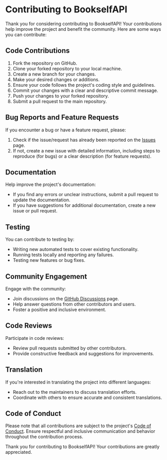 # Contributing to BookselfAPI

Thank you for considering contributing to BookselfAPI! Your contributions help improve the project and benefit the community. Here are some ways you can contribute:

## Code Contributions

1. Fork the repository on GitHub.
2. Clone your forked repository to your local machine.
3. Create a new branch for your changes.
4. Make your desired changes or additions.
5. Ensure your code follows the project's coding style and guidelines.
6. Commit your changes with a clear and descriptive commit message.
7. Push your changes to your forked repository.
8. Submit a pull request to the main repository.

## Bug Reports and Feature Requests

If you encounter a bug or have a feature request, please:

1. Check if the issue/request has already been reported on the [Issues](https://github.com/yo1am1/bookselfAPI/issues) page.
2. If not, create a new issue with detailed information, including steps to reproduce (for bugs) or a clear description (for feature requests).

## Documentation

Help improve the project's documentation:

- If you find any errors or unclear instructions, submit a pull request to update the documentation.
- If you have suggestions for additional documentation, create a new issue or pull request.

## Testing

You can contribute to testing by:

- Writing new automated tests to cover existing functionality.
- Running tests locally and reporting any failures.
- Testing new features or bug fixes.

## Community Engagement

Engage with the community:

- Join discussions on the [GitHub Discussions](https://github.com/yo1am1/bookselfAPI/discussions) page.
- Help answer questions from other contributors and users.
- Foster a positive and inclusive environment.

## Code Reviews

Participate in code reviews:

- Review pull requests submitted by other contributors.
- Provide constructive feedback and suggestions for improvements.

## Translation

If you're interested in translating the project into different languages:

- Reach out to the maintainers to discuss translation efforts.
- Coordinate with others to ensure accurate and consistent translations.

## Code of Conduct

Please note that all contributions are subject to the project's [Code of Conduct](CODE_OF_CONDUCT.md). Ensure respectful and inclusive communication and behavior throughout the contribution process.

Thank you for contributing to BookselfAPI! Your contributions are greatly appreciated.
